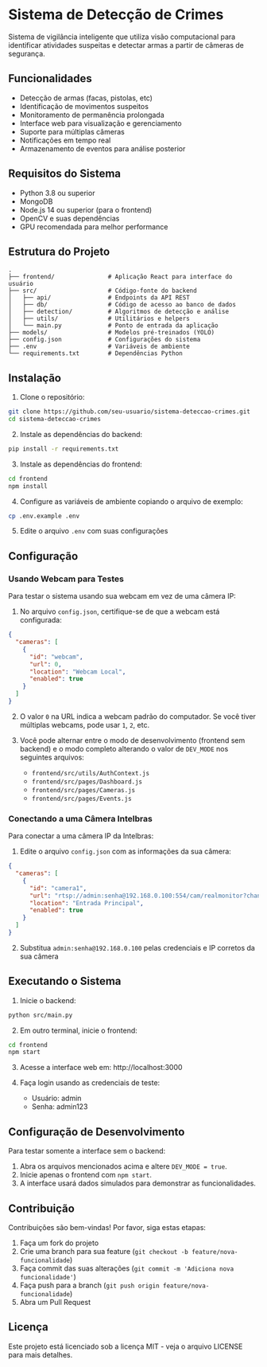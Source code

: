 # Sistema de Detecção de Crimes

Sistema de vigilância inteligente que utiliza visão computacional para identificar atividades suspeitas e detectar armas a partir de câmeras de segurança.

## Funcionalidades

- Detecção de armas (facas, pistolas, etc)
- Identificação de movimentos suspeitos
- Monitoramento de permanência prolongada
- Interface web para visualização e gerenciamento
- Suporte para múltiplas câmeras
- Notificações em tempo real
- Armazenamento de eventos para análise posterior

## Requisitos do Sistema

- Python 3.8 ou superior
- MongoDB
- Node.js 14 ou superior (para o frontend)
- OpenCV e suas dependências
- GPU recomendada para melhor performance

## Estrutura do Projeto

```
.
├── frontend/               # Aplicação React para interface do usuário
├── src/                    # Código-fonte do backend
│   ├── api/                # Endpoints da API REST
│   ├── db/                 # Código de acesso ao banco de dados
│   ├── detection/          # Algoritmos de detecção e análise
│   ├── utils/              # Utilitários e helpers
│   └── main.py             # Ponto de entrada da aplicação
├── models/                 # Modelos pré-treinados (YOLO)
├── config.json             # Configurações do sistema
├── .env                    # Variáveis de ambiente
└── requirements.txt        # Dependências Python
```

## Instalação

1. Clone o repositório:
```bash
git clone https://github.com/seu-usuario/sistema-deteccao-crimes.git
cd sistema-deteccao-crimes
```

2. Instale as dependências do backend:
```bash
pip install -r requirements.txt
```

3. Instale as dependências do frontend:
```bash
cd frontend
npm install
```

4. Configure as variáveis de ambiente copiando o arquivo de exemplo:
```bash
cp .env.example .env
```

5. Edite o arquivo `.env` com suas configurações

## Configuração

### Usando Webcam para Testes

Para testar o sistema usando sua webcam em vez de uma câmera IP:

1. No arquivo `config.json`, certifique-se de que a webcam está configurada:
```json
{
  "cameras": [
    {
      "id": "webcam",
      "url": 0,
      "location": "Webcam Local",
      "enabled": true
    }
  ]
}
```

2. O valor `0` na URL indica a webcam padrão do computador. Se você tiver múltiplas webcams, pode usar `1`, `2`, etc.

3. Você pode alternar entre o modo de desenvolvimento (frontend sem backend) e o modo completo alterando o valor de `DEV_MODE` nos seguintes arquivos:
   - `frontend/src/utils/AuthContext.js`
   - `frontend/src/pages/Dashboard.js` 
   - `frontend/src/pages/Cameras.js`
   - `frontend/src/pages/Events.js`

### Conectando a uma Câmera Intelbras

Para conectar a uma câmera IP da Intelbras:

1. Edite o arquivo `config.json` com as informações da sua câmera:
```json
{
  "cameras": [
    {
      "id": "camera1",
      "url": "rtsp://admin:senha@192.168.0.100:554/cam/realmonitor?channel=1&subtype=0",
      "location": "Entrada Principal",
      "enabled": true
    }
  ]
}
```

2. Substitua `admin:senha@192.168.0.100` pelas credenciais e IP corretos da sua câmera

## Executando o Sistema

1. Inicie o backend:
```bash
python src/main.py
```

2. Em outro terminal, inicie o frontend:
```bash
cd frontend
npm start
```

3. Acesse a interface web em: http://localhost:3000

4. Faça login usando as credenciais de teste:
   - Usuário: admin
   - Senha: admin123

## Configuração de Desenvolvimento

Para testar somente a interface sem o backend:

1. Abra os arquivos mencionados acima e altere `DEV_MODE = true`.
2. Inicie apenas o frontend com `npm start`.
3. A interface usará dados simulados para demonstrar as funcionalidades.

## Contribuição

Contribuições são bem-vindas! Por favor, siga estas etapas:

1. Faça um fork do projeto
2. Crie uma branch para sua feature (`git checkout -b feature/nova-funcionalidade`)
3. Faça commit das suas alterações (`git commit -m 'Adiciona nova funcionalidade'`)
4. Faça push para a branch (`git push origin feature/nova-funcionalidade`)
5. Abra um Pull Request

## Licença

Este projeto está licenciado sob a licença MIT - veja o arquivo LICENSE para mais detalhes. 